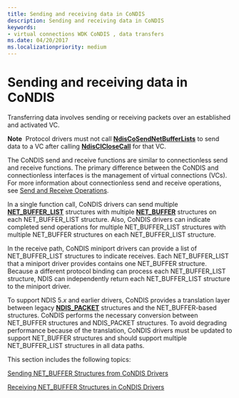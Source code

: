 ```yaml
---
title: Sending and receiving data in CoNDIS
description: Sending and receiving data in CoNDIS
keywords:
- virtual connections WDK CoNDIS , data transfers
ms.date: 04/20/2017
ms.localizationpriority: medium
---
```


# Sending and receiving data in CoNDIS





Transferring data involves sending or receiving packets over an established and activated VC.

**Note**  Protocol drivers must not call [**NdisCoSendNetBufferLists**](/windows-hardware/drivers/ddi/ndis/nf-ndis-ndiscosendnetbufferlists) to send data to a VC after calling [**NdisClCloseCall**](/windows-hardware/drivers/ddi/ndis/nf-ndis-ndisclclosecall) for that VC.

 

The CoNDIS send and receive functions are similar to connectionless send and receive functions. The primary difference between the CoNDIS and connectionless interfaces is the management of virtual connections (VCs). For more information about connectionless send and receive operations, see [Send and Receive Operations](send-and-receive-operations.md).

In a single function call, CoNDIS drivers can send multiple [**NET\_BUFFER\_LIST**](/windows-hardware/drivers/ddi/ndis/ns-ndis-_net_buffer_list) structures with multiple [**NET\_BUFFER**](/windows-hardware/drivers/ddi/ndis/ns-ndis-_net_buffer) structures on each NET\_BUFFER\_LIST structure. Also, CoNDIS drivers can indicate completed send operations for multiple NET\_BUFFER\_LIST structures with multiple NET\_BUFFER structures on each NET\_BUFFER\_LIST structure.

In the receive path, CoNDIS miniport drivers can provide a list of NET\_BUFFER\_LIST structures to indicate receives. Each NET\_BUFFER\_LIST that a miniport driver provides contains one NET\_BUFFER structure. Because a different protocol binding can process each NET\_BUFFER\_LIST structure, NDIS can independently return each NET\_BUFFER\_LIST structure to the miniport driver.

To support NDIS 5.*x* and earlier drivers, CoNDIS provides a translation layer between legacy [**NDIS\_PACKET**](/previous-versions/windows/hardware/network/ff557086(v=vs.85)) structures and the NET\_BUFFER-based structures. CoNDIS performs the necessary conversion between NET\_BUFFER structures and NDIS\_PACKET structures. To avoid degrading performance because of the translation, CoNDIS drivers must be updated to support NET\_BUFFER structures and should support multiple NET\_BUFFER\_LIST structures in all data paths.

This section includes the following topics:

[Sending NET\_BUFFER Structures from CoNDIS Drivers](sending-net-buffer-structures-from-condis-drivers.md)

[Receiving NET\_BUFFER Structures in CoNDIS Drivers](receiving-net-buffer-structures-in-condis-drivers.md)

 

